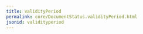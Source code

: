 ```yaml
---
title: validityPeriod
permalink: core/DocumentStatus.validityPeriod.html
jsonid: validityperiod
---
```

